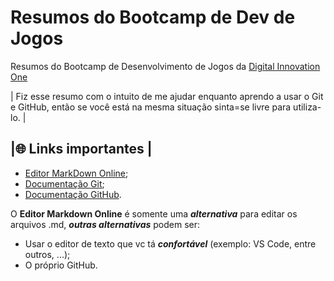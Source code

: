 # Resumos do Bootcamp de Dev de Jogos
Resumos do Bootcamp de Desenvolvimento de Jogos da [Digital Innovation One](https://www.dio.me)
   
| Fiz esse resumo com o intuito de me ajudar enquanto aprendo a usar o Git e GitHub, então se você está na mesma situação sinta=se livre para utiliza-lo. |

## |🌐 Links importantes |
- [Editor MarkDown Online](https://readme.so/pt);
- [Documentação Git](https://git-scm.com/doc);
- [Documentação GitHub](https://docs.github.com/pt).

O **Editor Markdown Online** é somente uma **_alternativa_** para editar os arquivos .md, **_outras alternativas_** podem ser:
- Usar o editor de texto que vc tá **_confortável_** (exemplo: VS Code, entre outros, ...);
- O próprio GitHub.
